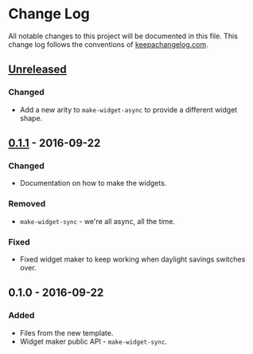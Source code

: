 # Change Log
All notable changes to this project will be documented in this file. This change log follows the conventions of [keepachangelog.com](http://keepachangelog.com/).

## [Unreleased]
### Changed
- Add a new arity to `make-widget-async` to provide a different widget shape.

## [0.1.1] - 2016-09-22
### Changed
- Documentation on how to make the widgets.

### Removed
- `make-widget-sync` - we're all async, all the time.

### Fixed
- Fixed widget maker to keep working when daylight savings switches over.

## 0.1.0 - 2016-09-22
### Added
- Files from the new template.
- Widget maker public API - `make-widget-sync`.

[Unreleased]: https://github.com/your-name/ring-problem/compare/0.1.1...HEAD
[0.1.1]: https://github.com/your-name/ring-problem/compare/0.1.0...0.1.1
